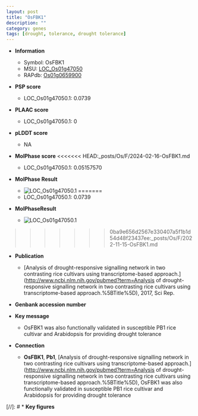```yaml
---
layout: post
title: "OsFBK1"
description: ""
category: genes
tags: [drought, tolerance, drought tolerance]
---
```


* **Information**  
    + Symbol: OsFBK1  
    + MSU: [LOC_Os01g47050](http://rice.plantbiology.msu.edu/cgi-bin/ORF_infopage.cgi?orf=LOC_Os01g47050)  
    + RAPdb: [Os01g0659900](http://rapdb.dna.affrc.go.jp/viewer/gbrowse_details/irgsp1?name=Os01g0659900)  

* **PSP score**  
    + LOC_Os01g47050.1: 0.0739 

* **PLAAC score**  
    + LOC_Os01g47050.1: 0 

* **pLDDT score**
    + NA


* **MolPhase score**
<<<<<<< HEAD:_posts/Os/F/2024-02-16-OsFBK1.md
    + LOC_Os01g47050.1: 0.05157570

* **MolPhase Result**
    + ![LOC_Os01g47050.1](https://304243504.github.io/Pictures/LOC_Os01g/LOC_Os01g47050.1.png)
=======
    + LOC_Os01g47050.1: 0.0739

* **MolPhaseResult**
    + ![LOC_Os01g47050.1](https://ricepsp.github.io/pictures/LOC_Os01g/LOC_Os01g47050.1.png)
>>>>>>> 0ba9e656d2567e330407a5f1b1d54d48f23437ee:_posts/Os/F/2022-11-15-OsFBK1.md

* **Publication**  
    + [Analysis of drought-responsive signalling network in two contrasting rice cultivars using transcriptome-based approach.](http://www.ncbi.nlm.nih.gov/pubmed?term=Analysis of drought-responsive signalling network in two contrasting rice cultivars using transcriptome-based approach.%5BTitle%5D), 2017, Sci Rep.

* **Genbank accession number**  

* **Key message**  
    + OsFBK1 was also functionally validated in susceptible PB1 rice cultivar and Arabidopsis for providing drought tolerance

* **Connection**  
    + __OsFBK1__, __Pb1__, [Analysis of drought-responsive signalling network in two contrasting rice cultivars using transcriptome-based approach.](http://www.ncbi.nlm.nih.gov/pubmed?term=Analysis of drought-responsive signalling network in two contrasting rice cultivars using transcriptome-based approach.%5BTitle%5D), OsFBK1 was also functionally validated in susceptible PB1 rice cultivar and Arabidopsis for providing drought tolerance

[//]: # * **Key figures**  


